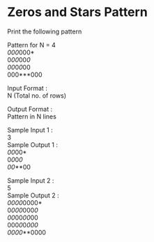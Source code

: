 # Zeros and Stars Pattern



Print the following pattern    

Pattern for N = 4   
*000*000*    
0*00*00*0    
00*0*0*00    
000***000   

Input Format :    
N (Total no. of rows)    

Output Format :    
Pattern in N lines    

Sample Input 1 :     
3     
Sample Output 1 :   
*00*00*    
0*0*0*0    
00***00    

Sample Input 2 :    
5    
Sample Output 2 :    
*0000*0000*    
0*000*000*0    
00*00*00*00    
000*0*0*000     
0000***0000    
